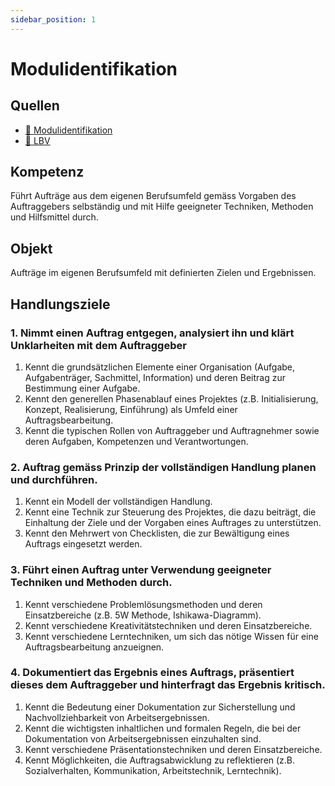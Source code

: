 ```yaml
---
sidebar_position: 1
---
```


# Modulidentifikation

## Quellen

- [:paperclip: Modulidentifikation](https://www.modulbaukasten.ch/module/431/2/de-DE)
- [:paperclip: LBV](https://www.modulbaukasten.ch/module/431/2/de-DE?lbv=0)

## Kompetenz

Führt Aufträge aus dem eigenen Berufsumfeld gemäss Vorgaben des Auftraggebers selbständig und mit Hilfe geeigneter Techniken, Methoden und Hilfsmittel durch.

## Objekt
Aufträge im eigenen Berufsumfeld mit definierten Zielen und Ergebnissen.

## Handlungsziele

### 1. Nimmt einen Auftrag entgegen, analysiert ihn und klärt Unklarheiten mit dem Auftraggeber

1. Kennt die grundsätzlichen Elemente einer Organisation (Aufgabe, Aufgabenträger, Sachmittel, Information) und deren Beitrag zur Bestimmung einer Aufgabe.
2. Kennt den generellen Phasenablauf eines Projektes (z.B. Initialisierung, Konzept, Realisierung, Einführung) als Umfeld einer Auftragsbearbeitung.
3. Kennt die typischen Rollen von Auftraggeber und Auftragnehmer sowie deren Aufgaben, Kompetenzen und Verantwortungen.

### 2. Auftrag gemäss Prinzip der vollständigen Handlung planen und durchführen.

1. Kennt ein Modell der vollständigen Handlung.
2. Kennt eine Technik zur Steuerung des Projektes, die dazu beiträgt, die Einhaltung der Ziele und der Vorgaben eines Auftrages zu unterstützen.
3. Kennt den Mehrwert von Checklisten, die zur Bewältigung eines Auftrags eingesetzt werden.

### 3. Führt einen Auftrag unter Verwendung geeigneter Techniken und Methoden durch.

1. Kennt verschiedene Problemlösungsmethoden und deren Einsatzbereiche (z.B. 5W Methode, Ishikawa-Diagramm).
2. Kennt verschiedene Kreativitätstechniken und deren Einsatzbereiche.
3. Kennt verschiedene Lerntechniken, um sich das nötige Wissen für eine Auftragsbearbeitung anzueignen.

### 4. Dokumentiert das Ergebnis eines Auftrags, präsentiert dieses dem Auftraggeber und hinterfragt das Ergebnis kritisch.

1. Kennt die Bedeutung einer Dokumentation zur Sicherstellung und Nachvollziehbarkeit von Arbeitsergebnissen.
2. Kennt die wichtigsten inhaltlichen und formalen Regeln, die bei der Dokumentation von Arbeitsergebnissen einzuhalten sind.
3. Kennt verschiedene Präsentationstechniken und deren Einsatzbereiche.
4. Kennt Möglichkeiten, die Auftragsabwicklung zu reflektieren (z.B. Sozialverhalten, Kommunikation, Arbeitstechnik, Lerntechnik).


